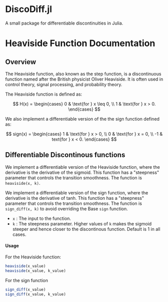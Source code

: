 # DiscoDiff.jl

 A small package for differentiable discontinuities in Julia. 

# Heaviside Function Documentation

## Overview

The Heaviside function, also known as the step function, is a discontinuous function named after the British physicist Oliver Heaviside. It is often used in control theory, signal processing, and probability theory.

The Heaviside function is defined as:

$$
H(x) = \begin{cases} 
0 & \text{for } x \leq 0, \\
1 & \text{for } x > 0.
\end{cases}
$$

We also implement a differentiable version of the the sign function defined as:

$$
sign(x) = \begin{cases} 
1 & \text{for } x > 0, \\
0 & \text{for } x = 0, \\
-1 & text{for } x < 0.
\end{cases}
$$


## Differentiable Discontinous functions

We implement a differentiable version of the Heaviside function, where the derivative is the derivative of the sigmoid. This function has a "steepness" parameter that controls the transition smoothness. The function is `heaviside(x, k)`.

We implement a differentiable version of the sign function, where the derivative is the derivative of tanh. This function has a "steepness" parameter that controls the transition smoothness. The function is `sign_diff(x, k)` to avoid overriding the Base `sign` function.

- `x` : The input to the function.
- `k` : The steepness parameter. Higher values of `k` makes the sigmoid steeper and hence closer to the discontinous function. Default is 1 in all cases.

#### Usage

For the Heaviside function:

```julia
heaviside(x_value)
heaviside(x_value, k_value)
```

For the sign function

```julia
sign_diff(x_value)
sign_diff(x_value, k_value)
```



